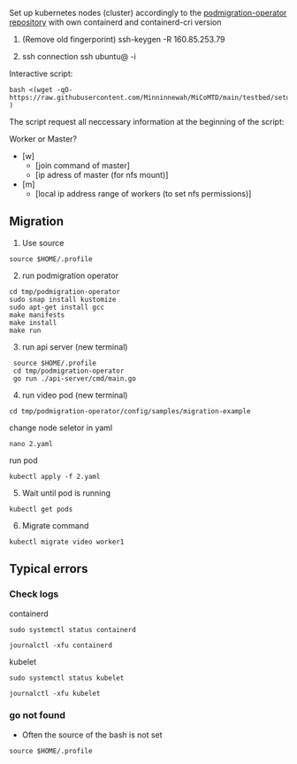 Set up kubernetes nodes (cluster) accordingly to the [podmigration-operator repository](https://github.com/SSU-DCN/podmigration-operator) with own containerd and containerd-cri version

1. (Remove old fingerporint)
ssh-keygen -R 160.85.253.79

2. ssh connection
ssh ubuntu@<ip> -i <pathToKeyFile>


Interactive script:
```
bash <(wget -qO- https://raw.githubusercontent.com/Minninnewah/MiCoMTD/main/testbed/setup_environment_complete.sh )
```

The script request all neccessary information at the beginning of the script:

Worker or Master?<br />
* [w]<br />
  * [join command of master]<br />
  * [ip adress of master (for nfs mount)]<br />
* [m]<br />
  * [local ip address range of workers (to set nfs permissions)]<br />


## Migration
 
1. Use source
```
source $HOME/.profile
```
 
2. run podmigration operator
```
cd tmp/podmigration-operator
sudo snap install kustomize
sudo apt-get install gcc
make manifests
make install
make run
```
 
3. run api server (new terminal)
```
 source $HOME/.profile
 cd tmp/podmigration-operator
 go run ./api-server/cmd/main.go
```
 
4. run video pod (new terminal)
```
cd tmp/podmigration-operator/config/samples/migration-example
```
change node seletor in yaml
```
nano 2.yaml 
```
 
run pod
```
kubectl apply -f 2.yaml
```
 
5. Wait until pod is running
 ```
 kubectl get pods
 ```
 
 6. Migrate command
  ```
  kubectl migrate video worker1
  ```

## Typical errors
### Check logs
containerd
```
sudo systemctl status containerd
```
```
journalctl -xfu containerd
```
kubelet
```
sudo systemctl status kubelet
```
```
journalctl -xfu kubelet
```

### go not found
- Often the source of the bash is not set
```
source $HOME/.profile
```
